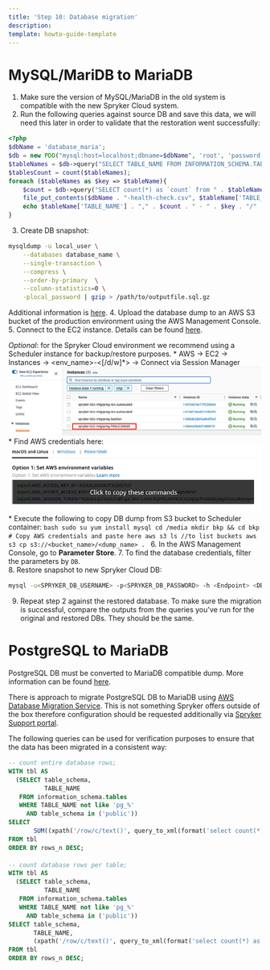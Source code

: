 ```yaml
---
title: 'Step 10: Database migration'
description: 
template: howto-guide-template
---
```


# MySQL/MariDB to MariaDB

1. Make sure the version of MySQL/MariaDB in the old system is compatible with the new Spryker Cloud system.
2. Run the following queries against source DB and save this data, we will need this later in order to validate that the restoration went successfully:
```php
<?php
$dbName = 'database_maria';
$db = new PDO("mysql:host=localhost;dbname=$dbName", 'root', 'password');
$tableNames = $db->query("SELECT TABLE_NAME FROM INFORMATION_SCHEMA.TABLES WHERE TABLE_SCHEMA = '" . $dbName . "'")->fetchAll(PDO::FETCH_ASSOC);
$tablesCount = count($tableNames);
foreach ($tableNames as $key => $tableName){
	$count = $db->query("SELECT count(*) as `count` from " . $tableName['TABLE_NAME'])->fetchColumn();
    file_put_contents($dbName . "-health-check.csv", $tableName['TABLE_NAME'] . "," . $count . PHP_EOL, FILE_APPEND);
    echo $tableName['TABLE_NAME'] . "," . $count . " - " . $key . "/" . $tablesCount . PHP_EOL;
}

```
3. Create DB snapshot:
```bash
mysqldump -u local_user \
    --databases database_name \
    --single-transaction \
    --compress \
    --order-by-primary  \
    --column-statistics=0 \
    -plocal_password | gzip > /path/to/outputfile.sql.gz
```
Additional information is [here](https://docs.aws.amazon.com/AmazonRDS/latest/UserGuide/MySQL.Procedural.Importing.SmallExisting.html).
4. Upload the database dump to an AWS S3 bucket of the production environment using the AWS Management Console.
5. Connect to the EC2 instance. Details can be found [here](https://docs.aws.amazon.com/AmazonRDS/latest/UserGuide/MySQL.Procedural.Importing.NonRDSRepl.html#MySQL.Procedural.Importing.Import.Database).

   *Optional*: for the Spryker Cloud environment we recommend using a Scheduler instance for backup/restore purposes.
    * AWS → EC2 → Instances → <env_name>-<[/d/w]*> → Connect via Session Manager
      ![Scheduler Container example](../images/scheduler-container-example.png "Scheduler Container example")
    * Find AWS credentials here:
      ![AWS S3 credentials](../images/aws-s3-credentials.png "AWS S3 credentials")
    * Execute the following to copy DB dump from S3 bucket to Scheduler container:
      ```bash
      sudo su
      yum install mysql
      cd /media
      mkdir bkp && cd bkp
      # Copy AWS credentials and paste here
      aws s3 ls //to list buckets
      aws s3 cp s3://<bucket_name>/<dump_name> .
      ```
6. In the AWS Management Console, go to **Parameter Store**.
7. To find the database credentials, filter the parameters by `DB`.      
8. Restore snapshot to new Spryker Cloud DB:
```bash
mysql -u<SPRYKER_DB_USERNAME> -p<SPRYKER_DB_PASSWORD> -h <Endpoint> <DB name> < <dump_name>.sql
```
9. Repeat step 2 against the restored database. To make sure the migration is successful, compare the outputs from the queries you've run for the original and restored DBs. They should be the same.

# PostgreSQL to MariaDB
PostgreSQL DB must be converted to MariaDB compatible dump. More information can be found [here](https://mariadb.com/kb/en/migrating-to-mariadb-from-postgresql/).

There is approach to migrate PostgreSQL DB to MariaDB using [AWS Database Migration Service](https://docs.aws.amazon.com/dms/latest/userguide/CHAP_Source.PostgreSQL.html). This is not something Spryker offers outside of the box therefore configuration should be requested additionally via [Spryker Support portal](https://support.spryker.com/).

The following queries can be used for verification purposes to ensure that the data has been migrated in a consistent way:
```sql
-- count entire database rows;
WITH tbl AS
  (SELECT table_schema,
          TABLE_NAME
   FROM information_schema.tables
   WHERE TABLE_NAME not like 'pg_%'
     AND table_schema in ('public'))
SELECT 
       SUM((xpath('/row/c/text()', query_to_xml(format('select count(*) as c from %I.%I', table_schema, TABLE_NAME), FALSE, TRUE, '')))[1]::text::int) AS rows_n
FROM tbl
ORDER BY rows_n DESC;

-- count database rows per table;
WITH tbl AS
  (SELECT table_schema,
          TABLE_NAME
   FROM information_schema.tables
   WHERE TABLE_NAME not like 'pg_%'
     AND table_schema in ('public'))
SELECT table_schema,
       TABLE_NAME,
       (xpath('/row/c/text()', query_to_xml(format('select count(*) as c from %I.%I', table_schema, TABLE_NAME), FALSE, TRUE, '')))[1]::text::int AS rows_n
FROM tbl
ORDER BY rows_n DESC;
```
